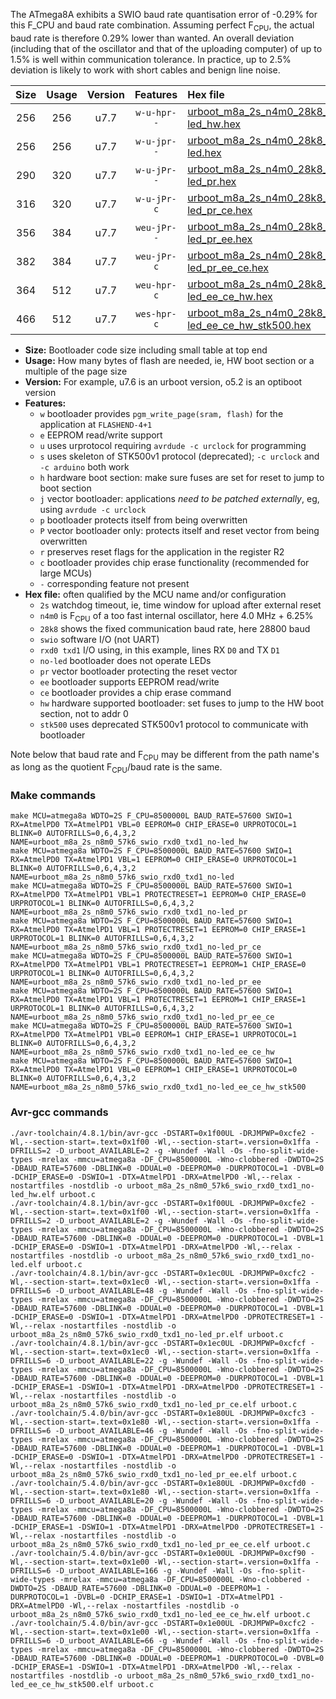 The ATmega8A exhibits a SWIO baud rate quantisation error of -0.29% for this F_CPU and baud rate combination. Assuming perfect F<sub>CPU</sub>, the actual baud rate is therefore 0.29% lower than wanted. An overall deviation (including that of the oscillator and that of the uploading computer) of up to 1.5% is well within communication tolerance. In practice, up to 2.5% deviation is likely to work with short cables and benign line noise.

|Size|Usage|Version|Features|Hex file|
|:-:|:-:|:-:|:-:|:--|
|256|256|u7.7|`w-u-hpr--`|[urboot_m8a_2s_n4m0_28k8_swio_rxd0_txd1_no-led_hw.hex](https://raw.githubusercontent.com/stefanrueger/urboot.hex/main/mcus/atmega8a/watchdog_2_s/internal_oscillator_n%2B6.25%25/%2B4m000000_hz/%2B%2B28k8_baud/uart0_rxd0_txd1/no-led/urboot_m8a_2s_n4m0_28k8_swio_rxd0_txd1_no-led_hw.hex)|
|256|256|u7.7|`w-u-jpr--`|[urboot_m8a_2s_n4m0_28k8_swio_rxd0_txd1_no-led.hex](https://raw.githubusercontent.com/stefanrueger/urboot.hex/main/mcus/atmega8a/watchdog_2_s/internal_oscillator_n%2B6.25%25/%2B4m000000_hz/%2B%2B28k8_baud/uart0_rxd0_txd1/no-led/urboot_m8a_2s_n4m0_28k8_swio_rxd0_txd1_no-led.hex)|
|290|320|u7.7|`w-u-jPr--`|[urboot_m8a_2s_n4m0_28k8_swio_rxd0_txd1_no-led_pr.hex](https://raw.githubusercontent.com/stefanrueger/urboot.hex/main/mcus/atmega8a/watchdog_2_s/internal_oscillator_n%2B6.25%25/%2B4m000000_hz/%2B%2B28k8_baud/uart0_rxd0_txd1/no-led/urboot_m8a_2s_n4m0_28k8_swio_rxd0_txd1_no-led_pr.hex)|
|316|320|u7.7|`w-u-jPr-c`|[urboot_m8a_2s_n4m0_28k8_swio_rxd0_txd1_no-led_pr_ce.hex](https://raw.githubusercontent.com/stefanrueger/urboot.hex/main/mcus/atmega8a/watchdog_2_s/internal_oscillator_n%2B6.25%25/%2B4m000000_hz/%2B%2B28k8_baud/uart0_rxd0_txd1/no-led/urboot_m8a_2s_n4m0_28k8_swio_rxd0_txd1_no-led_pr_ce.hex)|
|356|384|u7.7|`weu-jPr--`|[urboot_m8a_2s_n4m0_28k8_swio_rxd0_txd1_no-led_pr_ee.hex](https://raw.githubusercontent.com/stefanrueger/urboot.hex/main/mcus/atmega8a/watchdog_2_s/internal_oscillator_n%2B6.25%25/%2B4m000000_hz/%2B%2B28k8_baud/uart0_rxd0_txd1/no-led/urboot_m8a_2s_n4m0_28k8_swio_rxd0_txd1_no-led_pr_ee.hex)|
|382|384|u7.7|`weu-jPr-c`|[urboot_m8a_2s_n4m0_28k8_swio_rxd0_txd1_no-led_pr_ee_ce.hex](https://raw.githubusercontent.com/stefanrueger/urboot.hex/main/mcus/atmega8a/watchdog_2_s/internal_oscillator_n%2B6.25%25/%2B4m000000_hz/%2B%2B28k8_baud/uart0_rxd0_txd1/no-led/urboot_m8a_2s_n4m0_28k8_swio_rxd0_txd1_no-led_pr_ee_ce.hex)|
|364|512|u7.7|`weu-hpr-c`|[urboot_m8a_2s_n4m0_28k8_swio_rxd0_txd1_no-led_ee_ce_hw.hex](https://raw.githubusercontent.com/stefanrueger/urboot.hex/main/mcus/atmega8a/watchdog_2_s/internal_oscillator_n%2B6.25%25/%2B4m000000_hz/%2B%2B28k8_baud/uart0_rxd0_txd1/no-led/urboot_m8a_2s_n4m0_28k8_swio_rxd0_txd1_no-led_ee_ce_hw.hex)|
|466|512|u7.7|`wes-hpr-c`|[urboot_m8a_2s_n4m0_28k8_swio_rxd0_txd1_no-led_ee_ce_hw_stk500.hex](https://raw.githubusercontent.com/stefanrueger/urboot.hex/main/mcus/atmega8a/watchdog_2_s/internal_oscillator_n%2B6.25%25/%2B4m000000_hz/%2B%2B28k8_baud/uart0_rxd0_txd1/no-led/urboot_m8a_2s_n4m0_28k8_swio_rxd0_txd1_no-led_ee_ce_hw_stk500.hex)|

- **Size:** Bootloader code size including small table at top end
- **Usage:** How many bytes of flash are needed, ie, HW boot section or a multiple of the page size
- **Version:** For example, u7.6 is an urboot version, o5.2 is an optiboot version
- **Features:**
  + `w` bootloader provides `pgm_write_page(sram, flash)` for the application at `FLASHEND-4+1`
  + `e` EEPROM read/write support
  + `u` uses urprotocol requiring `avrdude -c urclock` for programming
  + `s` uses skeleton of STK500v1 protocol (deprecated); `-c urclock` and `-c arduino` both work
  + `h` hardware boot section: make sure fuses are set for reset to jump to boot section
  + `j` vector bootloader: applications *need to be patched externally*, eg, using `avrdude -c urclock`
  + `p` bootloader protects itself from being overwritten
  + `P` vector bootloader only: protects itself and reset vector from being overwritten
  + `r` preserves reset flags for the application in the register R2
  + `c` bootloader provides chip erase functionality (recommended for large MCUs)
  + `-` corresponding feature not present
- **Hex file:** often qualified by the MCU name and/or configuration
  + `2s` watchdog timeout, ie, time window for upload after external reset
  + `n4m0` is F<sub>CPU</sub> of a too fast internal oscillator, here 4.0 MHz + 6.25%
  + `28k8` shows the fixed communication baud rate, here 28800 baud
  + `swio` software I/O (not UART)
  + `rxd0 txd1` I/O using, in this example, lines RX `D0` and TX `D1`
  + `no-led` bootloader does not operate LEDs
  + `pr` vector bootloader protecting the reset vector
  + `ee` bootloader supports EEPROM read/write
  + `ce` bootloader provides a chip erase command
  + `hw` hardware supported bootloader: set fuses to jump to the HW boot section, not to addr 0
  + `stk500` uses deprecated STK500v1 protocol to communicate with bootloader


Note below that baud rate and F<sub>CPU</sub> may be different from the path name's as long as the quotient F<sub>CPU</sub>/baud rate is the same.

### Make commands
```
make MCU=atmega8a WDTO=2S F_CPU=8500000L BAUD_RATE=57600 SWIO=1 RX=AtmelPD0 TX=AtmelPD1 VBL=0 EEPROM=0 CHIP_ERASE=0 URPROTOCOL=1 BLINK=0 AUTOFRILLS=0,6,4,3,2 NAME=urboot_m8a_2s_n8m0_57k6_swio_rxd0_txd1_no-led_hw
make MCU=atmega8a WDTO=2S F_CPU=8500000L BAUD_RATE=57600 SWIO=1 RX=AtmelPD0 TX=AtmelPD1 VBL=1 EEPROM=0 CHIP_ERASE=0 URPROTOCOL=1 BLINK=0 AUTOFRILLS=0,6,4,3,2 NAME=urboot_m8a_2s_n8m0_57k6_swio_rxd0_txd1_no-led
make MCU=atmega8a WDTO=2S F_CPU=8500000L BAUD_RATE=57600 SWIO=1 RX=AtmelPD0 TX=AtmelPD1 VBL=1 PROTECTRESET=1 EEPROM=0 CHIP_ERASE=0 URPROTOCOL=1 BLINK=0 AUTOFRILLS=0,6,4,3,2 NAME=urboot_m8a_2s_n8m0_57k6_swio_rxd0_txd1_no-led_pr
make MCU=atmega8a WDTO=2S F_CPU=8500000L BAUD_RATE=57600 SWIO=1 RX=AtmelPD0 TX=AtmelPD1 VBL=1 PROTECTRESET=1 EEPROM=0 CHIP_ERASE=1 URPROTOCOL=1 BLINK=0 AUTOFRILLS=0,6,4,3,2 NAME=urboot_m8a_2s_n8m0_57k6_swio_rxd0_txd1_no-led_pr_ce
make MCU=atmega8a WDTO=2S F_CPU=8500000L BAUD_RATE=57600 SWIO=1 RX=AtmelPD0 TX=AtmelPD1 VBL=1 PROTECTRESET=1 EEPROM=1 CHIP_ERASE=0 URPROTOCOL=1 BLINK=0 AUTOFRILLS=0,6,4,3,2 NAME=urboot_m8a_2s_n8m0_57k6_swio_rxd0_txd1_no-led_pr_ee
make MCU=atmega8a WDTO=2S F_CPU=8500000L BAUD_RATE=57600 SWIO=1 RX=AtmelPD0 TX=AtmelPD1 VBL=1 PROTECTRESET=1 EEPROM=1 CHIP_ERASE=1 URPROTOCOL=1 BLINK=0 AUTOFRILLS=0,6,4,3,2 NAME=urboot_m8a_2s_n8m0_57k6_swio_rxd0_txd1_no-led_pr_ee_ce
make MCU=atmega8a WDTO=2S F_CPU=8500000L BAUD_RATE=57600 SWIO=1 RX=AtmelPD0 TX=AtmelPD1 VBL=0 EEPROM=1 CHIP_ERASE=1 URPROTOCOL=1 BLINK=0 AUTOFRILLS=0,6,4,3,2 NAME=urboot_m8a_2s_n8m0_57k6_swio_rxd0_txd1_no-led_ee_ce_hw
make MCU=atmega8a WDTO=2S F_CPU=8500000L BAUD_RATE=57600 SWIO=1 RX=AtmelPD0 TX=AtmelPD1 VBL=0 EEPROM=1 CHIP_ERASE=1 URPROTOCOL=0 BLINK=0 AUTOFRILLS=0,6,4,3,2 NAME=urboot_m8a_2s_n8m0_57k6_swio_rxd0_txd1_no-led_ee_ce_hw_stk500
```

### Avr-gcc commands
```
./avr-toolchain/4.8.1/bin/avr-gcc -DSTART=0x1f00UL -DRJMPWP=0xcfe2 -Wl,--section-start=.text=0x1f00 -Wl,--section-start=.version=0x1ffa -DFRILLS=2 -D_urboot_AVAILABLE=2 -g -Wundef -Wall -Os -fno-split-wide-types -mrelax -mmcu=atmega8a -DF_CPU=8500000L -Wno-clobbered -DWDTO=2S -DBAUD_RATE=57600 -DBLINK=0 -DDUAL=0 -DEEPROM=0 -DURPROTOCOL=1 -DVBL=0 -DCHIP_ERASE=0 -DSWIO=1 -DTX=AtmelPD1 -DRX=AtmelPD0 -Wl,--relax -nostartfiles -nostdlib -o urboot_m8a_2s_n8m0_57k6_swio_rxd0_txd1_no-led_hw.elf urboot.c
./avr-toolchain/4.8.1/bin/avr-gcc -DSTART=0x1f00UL -DRJMPWP=0xcfe2 -Wl,--section-start=.text=0x1f00 -Wl,--section-start=.version=0x1ffa -DFRILLS=2 -D_urboot_AVAILABLE=2 -g -Wundef -Wall -Os -fno-split-wide-types -mrelax -mmcu=atmega8a -DF_CPU=8500000L -Wno-clobbered -DWDTO=2S -DBAUD_RATE=57600 -DBLINK=0 -DDUAL=0 -DEEPROM=0 -DURPROTOCOL=1 -DVBL=1 -DCHIP_ERASE=0 -DSWIO=1 -DTX=AtmelPD1 -DRX=AtmelPD0 -Wl,--relax -nostartfiles -nostdlib -o urboot_m8a_2s_n8m0_57k6_swio_rxd0_txd1_no-led.elf urboot.c
./avr-toolchain/4.8.1/bin/avr-gcc -DSTART=0x1ec0UL -DRJMPWP=0xcfc2 -Wl,--section-start=.text=0x1ec0 -Wl,--section-start=.version=0x1ffa -DFRILLS=6 -D_urboot_AVAILABLE=48 -g -Wundef -Wall -Os -fno-split-wide-types -mrelax -mmcu=atmega8a -DF_CPU=8500000L -Wno-clobbered -DWDTO=2S -DBAUD_RATE=57600 -DBLINK=0 -DDUAL=0 -DEEPROM=0 -DURPROTOCOL=1 -DVBL=1 -DCHIP_ERASE=0 -DSWIO=1 -DTX=AtmelPD1 -DRX=AtmelPD0 -DPROTECTRESET=1 -Wl,--relax -nostartfiles -nostdlib -o urboot_m8a_2s_n8m0_57k6_swio_rxd0_txd1_no-led_pr.elf urboot.c
./avr-toolchain/4.8.1/bin/avr-gcc -DSTART=0x1ec0UL -DRJMPWP=0xcfcf -Wl,--section-start=.text=0x1ec0 -Wl,--section-start=.version=0x1ffa -DFRILLS=6 -D_urboot_AVAILABLE=22 -g -Wundef -Wall -Os -fno-split-wide-types -mrelax -mmcu=atmega8a -DF_CPU=8500000L -Wno-clobbered -DWDTO=2S -DBAUD_RATE=57600 -DBLINK=0 -DDUAL=0 -DEEPROM=0 -DURPROTOCOL=1 -DVBL=1 -DCHIP_ERASE=1 -DSWIO=1 -DTX=AtmelPD1 -DRX=AtmelPD0 -DPROTECTRESET=1 -Wl,--relax -nostartfiles -nostdlib -o urboot_m8a_2s_n8m0_57k6_swio_rxd0_txd1_no-led_pr_ce.elf urboot.c
./avr-toolchain/5.4.0/bin/avr-gcc -DSTART=0x1e80UL -DRJMPWP=0xcfc3 -Wl,--section-start=.text=0x1e80 -Wl,--section-start=.version=0x1ffa -DFRILLS=6 -D_urboot_AVAILABLE=46 -g -Wundef -Wall -Os -fno-split-wide-types -mrelax -mmcu=atmega8a -DF_CPU=8500000L -Wno-clobbered -DWDTO=2S -DBAUD_RATE=57600 -DBLINK=0 -DDUAL=0 -DEEPROM=1 -DURPROTOCOL=1 -DVBL=1 -DCHIP_ERASE=0 -DSWIO=1 -DTX=AtmelPD1 -DRX=AtmelPD0 -DPROTECTRESET=1 -Wl,--relax -nostartfiles -nostdlib -o urboot_m8a_2s_n8m0_57k6_swio_rxd0_txd1_no-led_pr_ee.elf urboot.c
./avr-toolchain/5.4.0/bin/avr-gcc -DSTART=0x1e80UL -DRJMPWP=0xcfd0 -Wl,--section-start=.text=0x1e80 -Wl,--section-start=.version=0x1ffa -DFRILLS=6 -D_urboot_AVAILABLE=20 -g -Wundef -Wall -Os -fno-split-wide-types -mrelax -mmcu=atmega8a -DF_CPU=8500000L -Wno-clobbered -DWDTO=2S -DBAUD_RATE=57600 -DBLINK=0 -DDUAL=0 -DEEPROM=1 -DURPROTOCOL=1 -DVBL=1 -DCHIP_ERASE=1 -DSWIO=1 -DTX=AtmelPD1 -DRX=AtmelPD0 -DPROTECTRESET=1 -Wl,--relax -nostartfiles -nostdlib -o urboot_m8a_2s_n8m0_57k6_swio_rxd0_txd1_no-led_pr_ee_ce.elf urboot.c
./avr-toolchain/5.4.0/bin/avr-gcc -DSTART=0x1e00UL -DRJMPWP=0xcf90 -Wl,--section-start=.text=0x1e00 -Wl,--section-start=.version=0x1ffa -DFRILLS=6 -D_urboot_AVAILABLE=166 -g -Wundef -Wall -Os -fno-split-wide-types -mrelax -mmcu=atmega8a -DF_CPU=8500000L -Wno-clobbered -DWDTO=2S -DBAUD_RATE=57600 -DBLINK=0 -DDUAL=0 -DEEPROM=1 -DURPROTOCOL=1 -DVBL=0 -DCHIP_ERASE=1 -DSWIO=1 -DTX=AtmelPD1 -DRX=AtmelPD0 -Wl,--relax -nostartfiles -nostdlib -o urboot_m8a_2s_n8m0_57k6_swio_rxd0_txd1_no-led_ee_ce_hw.elf urboot.c
./avr-toolchain/5.4.0/bin/avr-gcc -DSTART=0x1e00UL -DRJMPWP=0xcfc2 -Wl,--section-start=.text=0x1e00 -Wl,--section-start=.version=0x1ffa -DFRILLS=6 -D_urboot_AVAILABLE=66 -g -Wundef -Wall -Os -fno-split-wide-types -mrelax -mmcu=atmega8a -DF_CPU=8500000L -Wno-clobbered -DWDTO=2S -DBAUD_RATE=57600 -DBLINK=0 -DDUAL=0 -DEEPROM=1 -DURPROTOCOL=0 -DVBL=0 -DCHIP_ERASE=1 -DSWIO=1 -DTX=AtmelPD1 -DRX=AtmelPD0 -Wl,--relax -nostartfiles -nostdlib -o urboot_m8a_2s_n8m0_57k6_swio_rxd0_txd1_no-led_ee_ce_hw_stk500.elf urboot.c
```

